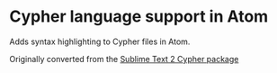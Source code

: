 # Cypher language support in Atom

Adds syntax highlighting to Cypher files in Atom.

Originally converted from the [Sublime Text 2 Cypher package][1]

[1]: https://github.com/kollhof/sublime-cypher
